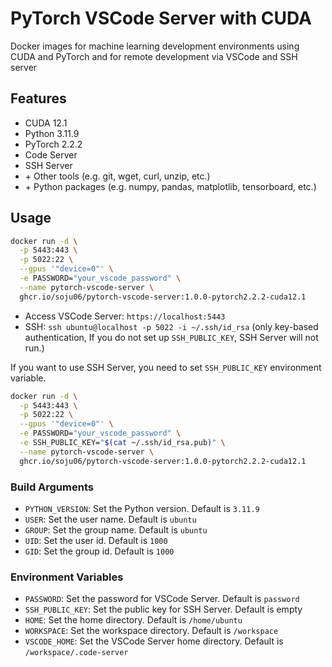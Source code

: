 # PyTorch VSCode Server with CUDA

Docker images for machine learning development environments using CUDA and PyTorch and for remote development via VSCode and SSH server

## Features

- CUDA 12.1
- Python 3.11.9
- PyTorch 2.2.2
- Code Server
- SSH Server
- \+ Other tools (e.g. git, wget, curl, unzip, etc.)
- \+ Python packages (e.g. numpy, pandas, matplotlib, tensorboard, etc.)

## Usage

```bash
docker run -d \
  -p 5443:443 \
  -p 5022:22 \
  --gpus '"device=0"' \
  -e PASSWORD="your_vscode_password" \
  --name pytorch-vscode-server \
  ghcr.io/soju06/pytorch-vscode-server:1.0.0-pytorch2.2.2-cuda12.1
```

- Access VSCode Server: `https://localhost:5443`
- SSH: `ssh ubuntu@localhost -p 5022 -i ~/.ssh/id_rsa` (only key-based authentication, If you do not set up `SSH_PUBLIC_KEY`, SSH Server will not run.)

If you want to use SSH Server, you need to set `SSH_PUBLIC_KEY` environment variable.

```bash
docker run -d \
  -p 5443:443 \
  -p 5022:22 \
  --gpus '"device=0"' \
  -e PASSWORD="your_vscode_password" \
  -e SSH_PUBLIC_KEY="$(cat ~/.ssh/id_rsa.pub)" \
  --name pytorch-vscode-server \
  ghcr.io/soju06/pytorch-vscode-server:1.0.0-pytorch2.2.2-cuda12.1
```

### Build Arguments

- `PYTHON_VERSION`: Set the Python version. Default is `3.11.9`
- `USER`: Set the user name. Default is `ubuntu`
- `GROUP`: Set the group name. Default is `ubuntu`
- `UID`: Set the user id. Default is `1000`
- `GID`: Set the group id. Default is `1000`

### Environment Variables

- `PASSWORD`: Set the password for VSCode Server. Default is `password`
- `SSH_PUBLIC_KEY`: Set the public key for SSH Server. Default is empty
- `HOME`: Set the home directory. Default is `/home/ubuntu`
- `WORKSPACE`: Set the workspace directory. Default is `/workspace`
- `VSCODE_HOME`: Set the VSCode Server home directory. Default is `/workspace/.code-server`
